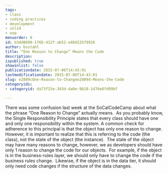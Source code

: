 ```yaml
---
tags:
- class
- coding practices
- development
- solid
- oop
menuorder: 0
id: b3dd8698-1f6b-412f-ab52-a48422b79926
author: bsstahl
title: “One Reason to Change” Means the Code
description: 
ispublished: true
showinlist: false
publicationdate: 2015-07-06T14:43:01
lastmodificationdate: 2015-07-06T14:43:01
slug: e2809cOne-Reason-to-Changee2809d-Means-the-Code
categoryids:
- categoryid: da73f25e-343d-4a0e-9b28-1d76e8fd99bf

---
```


There was some confusion last week at the SoCalCodeCamp about what the phrase “One Reason to Change” actually means.  As you probably know, the Single Responsibility Principle states that every class should have one and only one responsibility within the system. A common check for adherence to this principal is that the object has only one reason to change. However, it is important to realize that this is referring to the code (the class), not the state of the object (the instance).  The state of the object may have many reasons to change, however, we as developers should have only 1 reason to change the code for our objects.  For example, if the object is in the business-rules layer, we should only have to change the code if the business rules change.  Likewise, if the object is in the data tier, it should only need code changes if the structure of the data changes.

